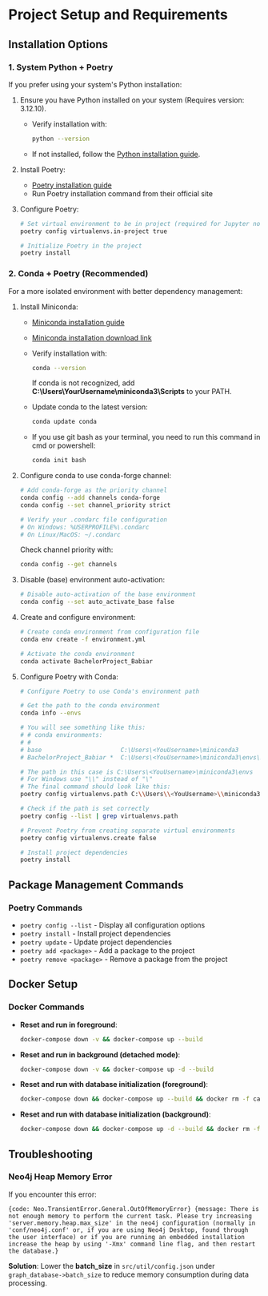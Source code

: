 # Project Setup and Requirements

## Installation Options

### 1. System Python + Poetry

If you prefer using your system's Python installation:

1. Ensure you have Python installed on your system (Requires version: 3.12.10).

    - Verify installation with:

        ```bash
        python --version
        ```

    - If not installed, follow the [Python installation guide](https://www.python.org/downloads/).

2. Install Poetry:

    - [Poetry installation guide](https://python-poetry.org/docs/)
    - Run Poetry installation command from their official site

3. Configure Poetry:

    ```bash
    # Set virtual environment to be in project (required for Jupyter notebooks)
    poetry config virtualenvs.in-project true

    # Initialize Poetry in the project
    poetry install
    ```

### 2. Conda + Poetry (Recommended)

For a more isolated environment with better dependency management:

1. Install Miniconda:

    - [Miniconda installation guide](https://www.anaconda.com/docs/getting-started/miniconda/install)
    - [Miniconda installation download link](https://www.anaconda.com/download)
    - Verify installation with:

        ```bash
        conda --version
        ```

        If conda is not recognized, add **C:\Users\YourUsername\miniconda3\Scripts** to your PATH.

    - Update conda to the latest version:

        ```bash
        conda update conda
        ```

    - If you use git bash as your terminal, you need to run this command in cmd or powershell:

        ```bash
        conda init bash
        ```

2. Configure conda to use conda-forge channel:

    ```bash
    # Add conda-forge as the priority channel
    conda config --add channels conda-forge
    conda config --set channel_priority strict

    # Verify your .condarc file configuration
    # On Windows: %USERPROFILE%\.condarc
    # On Linux/MacOS: ~/.condarc
    ```

    Check channel priority with:

    ```bash
    conda config --get channels
    ```

3. Disable (base) environment auto-activation:

    ```bash
    # Disable auto-activation of the base environment
    conda config --set auto_activate_base false
    ```

4. Create and configure environment:

    ```bash
    # Create conda environment from configuration file
    conda env create -f environment.yml

    # Activate the conda environment
    conda activate BachelorProject_Babiar
    ```

5. Configure Poetry with Conda:

    ```bash
    # Configure Poetry to use Conda's environment path

    # Get the path to the conda environment
    conda info --envs

    # You will see something like this:
    # # conda environments:
    # #
    # base                      C:\Users\<YouUsername>\miniconda3
    # BachelorProject_Babiar *  C:\Users\<YouUsername>\miniconda3\envs\BachelorProject_Babiar

    # The path in this case is C:\Users\<YouUsername>\miniconda3\envs
    # For Windows use "\\" instead of "\"
    # The final command should look like this:
    poetry config virtualenvs.path C:\\Users\\<YouUsername>\\miniconda3\\envs

    # Check if the path is set correctly
    poetry config --list | grep virtualenvs.path

    # Prevent Poetry from creating separate virtual environments
    poetry config virtualenvs.create false

    # Install project dependencies
    poetry install
    ```

## Package Management Commands

### Poetry Commands

-   `poetry config --list` - Display all configuration options
-   `poetry install` - Install project dependencies
-   `poetry update` - Update project dependencies
-   `poetry add <package>` - Add a package to the project
-   `poetry remove <package>` - Remove a package from the project

## Docker Setup

### Docker Commands

-   **Reset and run in foreground**:
    ```bash
    docker-compose down -v && docker-compose up --build
    ```
-   **Reset and run in background (detached mode)**:
    ```bash
    docker-compose down -v && docker-compose up -d --build
    ```
-   **Reset and run with database initialization (foreground)**:
    ```bash
    docker-compose down && docker-compose up --build && docker rm -f catbase_postgres_original_db_init || true
    ```
-   **Reset and run with database initialization (background)**:
    ```bash
    docker-compose down && docker-compose up -d --build && docker rm -f catbase_postgres_original_db_init || true
    ```

## Troubleshooting

### Neo4j Heap Memory Error

If you encounter this error:

```
{code: Neo.TransientError.General.OutOfMemoryError} {message: There is not enough memory to perform the current task. Please try increasing 'server.memory.heap.max_size' in the neo4j configuration (normally in 'conf/neo4j.conf' or, if you are using Neo4j Desktop, found through the user interface) or if you are running an embedded installation increase the heap by using '-Xmx' command line flag, and then restart the database.}
```

**Solution**: Lower the **batch_size** in `src/util/config.json` under `graph_database->batch_size` to reduce memory consumption during data processing.
